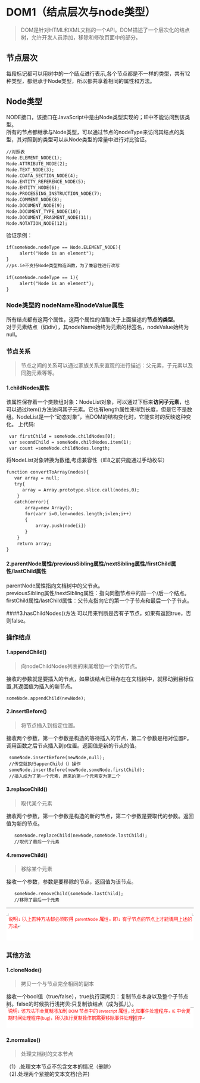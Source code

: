 # DOM1（结点层次与node类型）

> DOM是针对HTML和XML文档的一个API。DOM描述了一个层次化的结点树，允许开发人员添加，移除和修改页面中的部分。

## 节点层次
每段标记都可以用树中的一个结点进行表示,各个节点都是不一样的类型，共有12种类型，都继承于Node类型，所以都共享着相同的属性和方法。
 
## Node类型
NODE接口，该接口在JavaScript中是由Node类型实现的；IE中不能访问到该类型。  
所有的节点都继承与Node类型，可以通过节点的nodeType来访问其结点的类型，其对照到的类型可以从Node类型的常量中进行对比验证。

    //对照表
    Node.ELEMENT_NODE(1);
    Node.ATTRIBUTE_NODE(2);
    Node.TEXT_NODE(3);
    Node.CDATA_SECTION_NODE(4);
    Node.ENTITY_REFERENCE_NODE(5);
    Node.ENTITY_NODE(6);
    Node.PROCESSING_INSTRUCTION_NODE(7);
    Node.COMMENT_NODE(8);
    Node.DOCUMENT_NODE(9);
    Node.DOCUMENT_TYPE_NODE(10);
    Node.DOCUMENT_FRAGMENT_NODE(11);
    Node.NOTATION_NODE(12);

验证示例：
    
    if(someNode.nodeType == Node.ELEMENT_NODE){
         alert("Node is an element");
    }
    //ps.ie不支持Node类型构造函数，为了兼容性进行改写
       
    if(someNode.nodeType == 1){
         alert("Node is an element");
    }
### Node类型的 nodeName和nodeValue属性
所有结点都有这两个属性，这两个属性的值取决于上面描述的**节点的类型**。  
对于元素结点（如div），其nodeName始终为元素的标签名，nodeValue始终为null。

### 节点关系
> 节点之间的关系可以通过家族关系来直观的进行描述：父元素，子元素以及同胞元素等等。

#### 1.childNodes属性
该属性保存着一个类数组对象：NodeList对象，可以通过下标来**访问子元素**，也可以通过item()方法访问其子元素。它也有length属性来得到长度，但是它不是数组。NodeList是一个“动态对象”，当DOM的结构变化时，它能实时的反映这种变化。
上代码:

     var firstChild = someNode.childNodes[0];
     var secondChild = someNode.childNodes.item(1);
     var count =someNode.childNodes.length;

将NodeList对象转换为数组,考虑兼容性（IE8之前只能通过手动枚举）

    function convertToArray(nodes){
       var array = null;
       try{
          array = Array.prototype.slice.call(nodes,0);
        }
       catch(error){
           array=new Array();
           for(varr i=0,len=nodes.length;i<len;i++)
           {
               array.push(node[i])
           }
        }
        return array;
    }

#### 2.parentNode属性/previousSibling属性/nextSibling属性/firstChild属性/lastChild属性
parentNode属性指向文档树中的父节点。  
previousSibling属性/nextSibling属性：指向同胞节点中的前一个/后一个结点。  
firstChild属性/lastChild属性：父节点指向它的第一个子节点和最后一个子节点。

####3.hasChildNodes()方法
可以用来判断是否有子节点，如果有返回true，否则false。

### 操作结点
#### 1.appendChild()
> 向nodeChildNodes列表的末尾增加一个新的节点。

接收的参数就是要插入的节点，如果该结点已经存在在文档树中，就移动到目标位置,其返回值为插入的新节点。

    someNode.appendChild(newNode);


#### 2.insertBefore()
>将节点插入到指定位置。

接收两个参数，第一个参数是构造的等待插入的节点，第二个参数是相对位置P。调用函数之后节点插入到p位置。返回值是新的节点的值。
    
     someNode.insertBefore(newNode,null);  
     //传空就执行appenChild（）操作
     someNode.insertBefore(newNode,someNode.firstChild);
     //插入成为了第一个元素，原来的第一个元素变为第二个

#### 3.replaceChild()
> 取代某个元素

接收两个参数，第一个参数是构造的新的节点，第二个参数是要取代的参数。返回值为新的节点。

       someNode.replaceChild(newNode,someNode.lastChild);
       //取代了最后一个元素 
#### 4.removeChild()
> 移除某个元素

接收一个参数，参数是要移除的节点，返回值为该节点。

       someNode.removeChild(someNode.lastChild);
       //移除了最后一个元素 

----    
![图片](./img/shuoming.PNG)  


###  其他方法
#### 1.cloneNode()
> 拷贝一个与节点完全相同的副本

接收一个bool值（true/false），true执行深拷贝：复制节点本身以及整个子节点树。false的时候执行浅拷贝:只复制该结点（成为孤儿）。
![说明](./img/cloneNode.PNG)

#### 2.normalize()
> 处理文档树的文本节点

（1）.处理文本节点不包含文本的情况（删除）  
（2).处理两个紧接的文本文档(合并)








